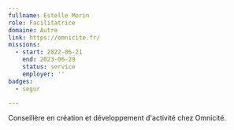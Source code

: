 ```yaml
---
fullname: Estelle Morin
role: Facilitatrice
domaine: Autre
link: https://omnicite.fr/
missions:
  - start: 2022-06-21
    end: 2023-06-29
    status: service
    employer: ''
badges:
  - segur

---
```



Conseillère en création et développement d'activité chez Omnicité.
